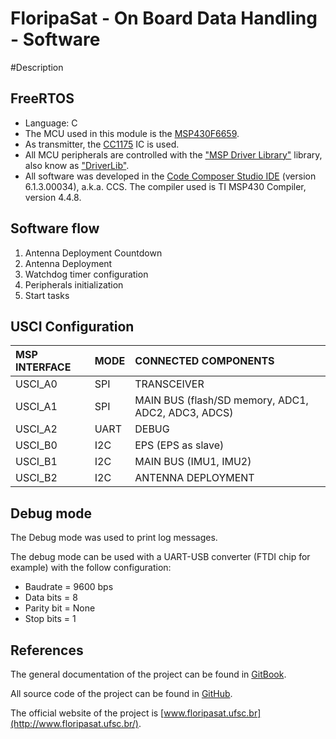 # FloripaSat - On Board Data Handling - Software

#Description

## FreeRTOS

* Language: C
* The MCU used in this module is the [MSP430F6659](http://www.ti.com/product/MSP430F6659).
* As transmitter, the [CC1175](http://www.ti.com/product/CC1175) IC is used.
* All MCU peripherals are controlled with the ["MSP Driver Library"](http://www.ti.com/tool/mspdriverlib) library, also know as ["DriverLib"](http://www.ti.com/tool/mspdriverlib).
* All software was developed in the [Code Composer Studio IDE](http://www.ti.com/tool/ccstudio) (version 6.1.3.00034), a.k.a. CCS. The compiler used is TI MSP430 Compiler, version 4.4.8.


## Software flow

1. Antenna Deployment Countdown 
2. Antenna Deployment
3. Watchdog timer configuration
4. Peripherals initialization 
5. Start tasks


## USCI Configuration

| MSP INTERFACE | MODE | CONNECTED COMPONENTS |
|:------|:----------|:--------------------------------------------|
| USCI_A0 | SPI | TRANSCEIVER |
| USCI_A1 | SPI | MAIN BUS (flash/SD memory, ADC1, ADC2, ADC3, ADCS) |
| USCI_A2 | UART | DEBUG |
| USCI_B0 | I2C | EPS (EPS as slave) |
| USCI_B1 | I2C | MAIN BUS (IMU1, IMU2) |
| USCI_B2 | I2C | ANTENNA DEPLOYMENT |


## Debug mode

The Debug mode was used to print log messages.

The debug mode can be used with a UART-USB converter (FTDI chip for example) with the follow configuration:
* Baudrate = 9600 bps
* Data bits = 8
* Parity bit = None
* Stop bits = 1


## References

The general documentation of the project can be found in [GitBook](https://www.gitbook.com/book/tuliogomesp/floripasat-technical-manual).

All source code of the project can be found in [GitHub](https://github.com/floripasat/).

The official website of the project is [www.floripasat.ufsc.br](http://www.floripasat.ufsc.br/).
